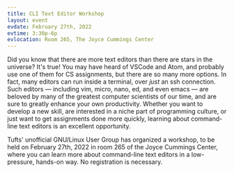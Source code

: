 ```yaml
---
title: CLI Text Editor Workshop
layout: event
evdate: February 27th, 2022
evtime: 3:30p-6p
evlocation: Room 265, The Joyce Cummings Center
---
```


Did you know that there are more text editors than there are stars in
the universe? It's true! You may have heard of VSCode and Atom, and
probably use one of them for CS assignments, but there are so many
more options. In fact, many editors can run inside a terminal, over
*just* an ssh connection. Such editors — including vim, micro, nano,
ed, and even emacs — are beloved by many of the greatest computer
scientists of our time, and are sure to greatly enhance your own
productivity. Whether you want to develop a new skill, are interested
in a niche part of programming culture, or just want to get
assignments done more quickly, learning about command-line text
editors is an excellent opportunity.

Tufts' unofficial GNU/Linux User Group has organized a workshop, to be
held on February 27th, 2022 in room 265 of the Joyce Cummings Center, 
where you can learn more about command-line
text editors in a low-pressure, hands-on way. No registration is
necessary.